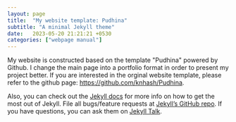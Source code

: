 ```yaml
---
layout: page
title:  "My website template: Pudhina"
subtitle: "A minimal Jekyll theme"
date:   2023-05-20 21:21:21 +0530
categories: ["webpage manual"]
---
```


My website is constructed based on the template "Pudhina" powered by Github. I change the main page into a portfolio format in order to present my project better. If you are interested in the orginal website template, please refer to the github page: https://github.com/knhash/Pudhina. 

Also, you can check out the [Jekyll docs][jekyll-docs] for more info on how to get the most out of Jekyll. File all bugs/feature requests at [Jekyll’s GitHub repo][jekyll-gh]. If you have questions, you can ask them on [Jekyll Talk][jekyll-talk].

[jekyll-docs]: http://jekyllrb.com/docs/home
[jekyll-gh]:   https://github.com/jekyll/jekyll
[jekyll-talk]: https://talk.jekyllrb.com/

